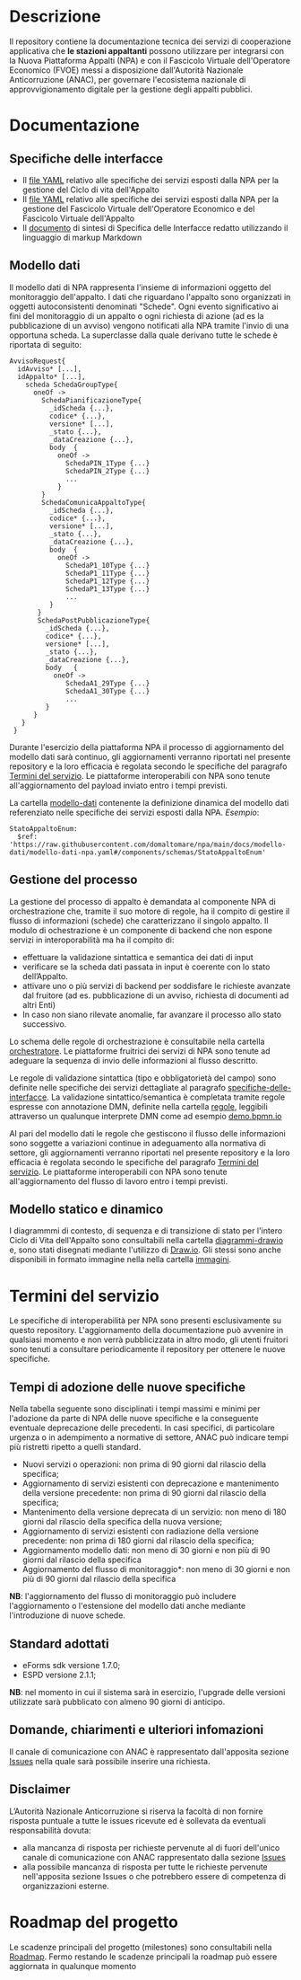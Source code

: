 # Descrizione
Il repository contiene la documentazione tecnica dei servizi di cooperazione applicativa che **le stazioni appaltanti** possono utilizzare per integrarsi con la Nuova Piattaforma Appalti (NPA) e con il Fascicolo Virtuale dell'Operatore Economico (FVOE) messi a disposizione dall'Autorità Nazionale Anticorruzione (ANAC), per governare l'ecosistema nazionale di approvvigionamento digitale per la gestione degli appalti pubblici.

# Documentazione
## Specifiche delle interfacce
 - Il [file YAML](/docs/specifiche-interfacce/specifiche-servizi-appalto.yaml) relativo alle specifiche dei servizi esposti dalla NPA per la gestione del Ciclo di vita dell'Appalto
 - Il [file YAML](/docs/specifiche-interfacce/specifiche-servizi-fvoe-fva.yaml) relativo alle specifiche dei servizi esposti dalla NPA per la gestione del Fascicolo Virtuale dell'Operatore Economico e del Fascicolo Virtuale dell'Appalto
 - Il [documento](/docs/specifiche-interfacce/documento-specifiche-servizi-npa.md) di sintesi di Specifica delle Interfacce redatto utilizzando il linguaggio di markup Markdown

## Modello dati
Il modello dati di NPA rappresenta l'insieme di informazioni oggetto del monitoraggio dell'appalto. I dati che riguardano l'appalto sono organizzati in oggetti autoconsistenti denominati "Schede". Ogni evento significativo ai fini del monitoraggio di un appalto o ogni richiesta di azione (ad es la pubblicazione di un avviso) vengono notificati alla NPA tramite l'invio di una opportuna scheda.
La superclasse dalla quale derivano tutte le schede è riportata di seguito: 

```shell
AvvisoRequest{
  idAvviso* [...],
  idAppalto* [...],
    scheda SchedaGroupType{
      oneOf ->	
        SchedaPianificazioneType{
          _idScheda {...},
          codice* {...},
          versione* [...],
          _stato {...},
          _dataCreazione {...},
          body	{
            oneOf ->	
              SchedaPIN_1Type {...}
              SchedaPIN_2Type {...}
              ...
            }
        }
        SchedaComunicaAppaltoType{
          _idScheda {...},
          codice* {...},
          versione* [...],
          _stato {...},
          _dataCreazione {...},
          body	{
            oneOf ->	
              SchedaP1_10Type {...}
              SchedaP1_11Type {...}
              SchedaP1_12Type {...}
              SchedaP1_13Type {...}
              ...
          }
       }
       SchedaPostPubblicazioneType{
         _idScheda {...},
         codice* {...},
         versione* [...],
         _stato {...},
         _dataCreazione {...},
         body	{
           oneOf ->	
              SchedaA1_29Type {...}
              SchedaA1_30Type {...}
              ...
         }
      }
   }
 }
 ```
Durante l'esercizio della piattaforma NPA il processo di aggiornamento del modello dati sarà continuo, gli aggiornamenti verranno riportati nel presente repository e la loro efficacia è regolata secondo le specifiche del paragrafo [Termini del servizio](#termini-del-servizio). Le piattaforme interoperabili con NPA sono tenute all'aggiornamento del payload inviato entro i tempi previsti.

La cartella [modello-dati](/docs/modello-dati/) contenente la definizione dinamica del modello dati referenziato nelle specifiche dei servizi esposti dalla NPA. *Esempio*:
 ```shell
 StatoAppaltoEnum:
   $ref: 'https://raw.githubusercontent.com/domaltomare/npa/main/docs/modello-dati/modello-dati-npa.yaml#/components/schemas/StatoAppaltoEnum'
 ```
## Gestione del processo
La gestione del processo di appalto è demandata al componente NPA di orchestrazione che, tramite il suo motore di regole, ha il compito di gestire il flusso di informazioni (schede) che caratterizzano il singolo appalto. 
Il modulo di ochestrazione è un componente di backend che non espone servizi in interoporabilità ma ha il compito di:
 - effettuare la validazione sintattica e semantica dei dati di input
 - verificare se la scheda dati passata in input è coerente con lo stato dell’Appalto. 
 - attivare uno o più servizi di backend per soddisfare le richieste avanzate dal fruitore (ad es. pubblicazione di un avviso, richiesta di documenti ad altri Enti)
 - In caso non siano rilevate anomalie, far avanzare il processo allo stato successivo.

Lo schema delle regole di orchestrazione è consultabile nella cartella [orchestratore](/docs/orchestratore/). Le piattaforme fruitrici dei servizi di NPA sono tenute ad adeguare la sequenza di invio delle informazioni al flusso descritto.

Le regole di validazione sintattica (tipo e obbligatorietà del campo) sono definite nelle specifiche dei servizi dettagliate al paragrafo [specifiche-delle-interfacce](#specifiche-delle-interfacce). 
La validazione sintattico/semantica è completata tramite regole espresse con annotazione DMN, definite nella cartella [regole](/docs/modello-dati/regole/), leggibili attraverso un qualunque interprete DMN come ad esempio [demo.bpmn.io](https://demo.bpmn.io/)

Al pari del modello dati le regole che gestiscono il flusso delle informazioni sono soggette a variazioni continue in adeguamento alla normativa di settore, gli aggiornamenti verranno riportati nel presente repository e la loro efficacia è regolata secondo le specifiche del paragrafo [Termini del servizio](#termini-del-servizio). Le piattaforme interoperabili con NPA sono tenute all'aggiornamento del flusso di lavoro entro i tempi previsti.

## Modello statico e dinamico
I diagrammmi di contesto, di sequenza e di transizione di stato per l'intero Ciclo di Vita dell'Appalto sono consultabili nella cartella [diagrammi-drawio](/docs/diagrammi-drawio/) e, sono stati disegnati mediante l'utilizzo di [Draw.io](https://www.draw.io/).
Gli stessi sono anche disponibili in formato immagine nella nella cartella [immagini](/docs/immagini/).

# Termini del servizio
Le specifiche di interoperabilità per NPA sono presenti esclusivamente su questo repository. 
L'aggiornamento della documentazione può avvenire in qualsiasi momento e non verrà pubblicizzata in altro modo, gli utenti fruitori sono tenuti a consultare periodicamente il repository per ottenere le nuove specifiche.

## Tempi di adozione delle nuove specifiche
Nella tabella seguente sono disciplinati i tempi massimi e minimi per l'adozione da parte di NPA delle nuove specifiche e la conseguente eventuale deprecazione delle precedenti. In casi specifici, di particolare urgenza o in adempimento a normative di settore, ANAC può indicare tempi più ristretti ripetto a quelli standard.
 - Nuovi servizi o operazioni: non prima di 90 giorni dal rilascio della specifica;
 - Aggiornamento di servizi esistenti con deprecazione e mantenimento della versione precedente: non prima di 90 giorni dal rilascio della specifica;
 - Mantenimento della versione deprecata di un servizio: non meno di 180 giorni dal rilascio della specifica della nuova versione;
 - Aggiornamento di servizi esistenti con radiazione della versione precedente: non prima di 180 giorni dal rilascio della specifica;
 - Aggiornamento modello dati: non meno di 30 giorni e non più di 90 giorni dal rilascio della specifica
 - Aggiornamento del flusso di monitoraggio*: non meno di 30 giorni e non più di 90 giorni dal rilascio della specifica

**NB**: l'aggiornamento del flusso di monitoraggio può includere l'aggiornamento o l'estensione del modello dati anche mediante l'introduzione di nuove schede.

## Standard adottati
 - eForms sdk versione 1.7.0;
 - ESPD versione 2.1.1;

**NB**: nel momento in cui il sistema sarà in esercizio, l'upgrade delle versioni utilizzate sarà pubblicato con almeno 90 giorni di anticipo.

## Domande, chiarimenti e ulteriori infomazioni
Il canale di comunicazione con ANAC è rappresentato dall'apposita sezione [Issues](https://github.com/domaltomare/npa/issues) nella quale sarà possibile inserire una richiesta.

## Disclaimer
L’Autorità Nazionale Anticorruzione si riserva la facoltà di non fornire risposta puntuale a tutte le issues ricevute ed è sollevata da eventuali responsabilità dovuta:
- alla mancanza di risposta per richieste pervenute al di fuori dell'unico canale di comunicazione con ANAC rappresentato dalla sezione [Issues](https://github.com/domaltomare/npa/issues)
- alla possibile mancanza di risposta per tutte le richieste pervenute nell'apposita sezione Issues o che potrebbero essere di competenza di organizzazioni esterne.

# Roadmap del progetto
Le scadenze principali del progetto (milestones) sono consultabili nella [Roadmap](./roadmap.md). Fermo restando le scadenze principali la roadmap può essere aggiornata in qualunque momento
